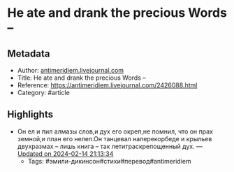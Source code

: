 # He ate and drank the precious Words –

## Metadata
- Author: [antimeridiem.livejournal.com]()
- Title: He ate and drank the precious Words –
- Reference: https://antimeridiem.livejournal.com/2426088.html
- Category: #article

## Highlights
- Он ел и пил алмазы слов,и дух его окреп,не помнил, что он прах земной,и план его нелеп.Он танцевал наперекорбеде и крыльев двухразмах – лишь книга – так летитраскрепощенный дух. — [Updated on 2024-02-14 21:13:34](https://hyp.is/xAgHIMtkEe6h0rsbtm7DEw/antimeridiem.livejournal.com/2426088.html)
   - Tags: #эмили-дикинсон#стихи#перевод#antimeridiem
